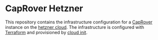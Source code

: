 # CapRover Hetzner

This repository contains the infrastructure configuration for a [CapRover](https://github.com/caprover/caprover) instance on the [hetzner cloud](https://github.com/hetznercloud). The infrastructure is configured with [Terraform](https://github.com/hashicorp/terraform) and provisioned by [cloud init](https://github.com/canonical/cloud-init).